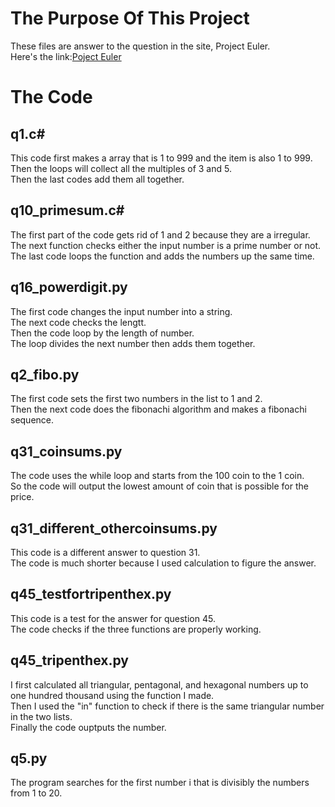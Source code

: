 # The Purpose Of This Project
These files are answer to the question in the site, Project Euler.\
Here's the link:[Poject Euler](https://projecteuler.net/archives)
# The Code
  ## q1.c#
  This code first makes a array that is 1 to 999 and the item is also 1 to 999.\
  Then the loops will collect all the multiples of 3 and 5.\
  Then the last codes add them all together.
  ## q10_primesum.c#
  The first part of the code gets rid of 1 and 2 because they are a irregular.\
  The next function checks either the input number is a prime number or not.\
  The last code loops the function and adds the numbers up the same time.
  ## q16_powerdigit.py
  The first code changes the input number into a string.\
  The next code checks the lengtt.\
  Then the code loop by the length of number.\
  The loop divides the next number then adds them together.
  ## q2_fibo.py
  The first code sets the first two numbers in the list to 1 and 2.\
  Then the next code does the fibonachi algorithm and makes a fibonachi sequence.
  ## q31_coinsums.py
  The code uses the while loop and starts from the 100 coin to the 1 coin.\
  So the code will output the lowest amount of coin that is possible for the price.
  ## q31_different_othercoinsums.py
  This code is a different answer to question 31.\
  The code is much shorter because I used calculation to figure the answer.
  ## q45_testfortripenthex.py
  This code is a test for the answer for question 45.\
  The code checks if the three functions are properly working.
  ## q45_tripenthex.py
  I first calculated all triangular, pentagonal, and hexagonal numbers up to one hundred thousand using the function I made.\
  Then I used the "in" function to check if there is the same triangular number in the two lists.\
  Finally the code ouptputs the number.
  ## q5.py
  The program searches for the first number i that is divisibly the numbers from 1 to 20.
